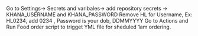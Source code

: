 Go to Settings-> Secrets and varibales-> add repository secrets -> KHANA_USERNAME and KHANA_PASSWORD
Remove HL for Username, Ex: HL0234, add 0234 , Password is your dob, DDMMYYYY
Go to Actions and Run Food order script to trigget YML file for sheduled 1am ordering.
 
